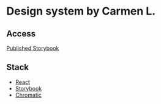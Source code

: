 # Design system by Carmen L.

## Access

[Published Storybook](https://main--66c61912622bdf9d8de37009.chromatic.com/)

## Stack

- [React](https://react.dev/)
- [Storybook](https://storybook.js.org/)
- [Chromatic](https://www.chromatic.com/)




